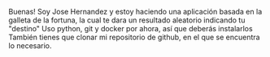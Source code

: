Buenas!
Soy Jose Hernandez y estoy haciendo una aplicación basada en la galleta de la fortuna, la cual te dara un resultado aleatorio indicando tu "destino"
Uso python, git y docker por ahora, así que deberás instalarlos
También tienes que clonar mi repositorio de github, en el que se encuentra lo necesario.
